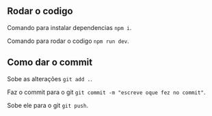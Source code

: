 ## Rodar o codigo

  Comando para instalar dependencias `npm i`.

  Comando para rodar o codigo `npm run dev`.

## Como dar o commit

  Sobe as alterações `git add .`.

  Faz o commit para o git `git commit -m "escreve oque fez no commit"`.

  Sobe ele para o git `git push`.

